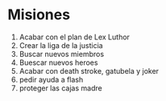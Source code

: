 # Misiones

1. Acabar con el plan de Lex Luthor
2. Crear la liga de la justicia
3. Buscar nuevos miembros
4. Buescar nuevos heroes
5. Acabar con death stroke, gatubela y joker
6. pedir ayuda a flash
7. proteger las cajas madre

